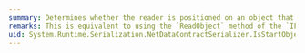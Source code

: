 ```yaml
---
summary: Determines whether the reader is positioned on an object that can be deserialized.
remarks: This is equivalent to using the `ReadObject` method of the `IFormatter` interface.
uid: System.Runtime.Serialization.NetDataContractSerializer.IsStartObject*
---
```

